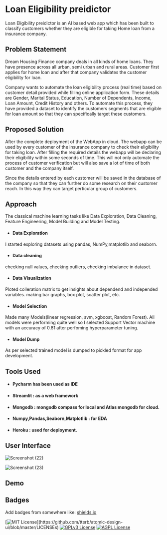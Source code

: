 
# Loan Eligibility preidictor

Loan Eligibility preidictor is an AI based web app which has been built to classify customers whether they are eligible for taking Home loan from a insurance company.


## Problem Statement

Dream Housing Finance company deals in all kinds of home loans. They have presence across all urban, semi urban and rural areas. Customer first applies for home loan and after that company validates the customer eligibility for loan.

Company wants to automate the loan eligibility process (real time) based on customer detail provided while filling online application form. These details are Gender, Marital Status, Education, Number of Dependents, Income, Loan Amount, Credit History and others. To automate this process, they have provided a dataset to identify the customers segments that are eligible for loan amount so that they can specifically target these customers. 


## Proposed Solution

After the complete deployment of the WebApp in cloud. The webapp can be used by every customer of the insurance company to check their eligibility for taking loan. After filling the required details the webapp will be declaring their eligibility within some seconds of time. 
This will not only automate the process of customer verification but will also save a lot of time of both customer and the company itself.




Since the details entered by each customer will be saved in the database of the company so that they can further do some research on their customer reach. In this way they can target perticular group of customers. 


## Approach

The classical machine learning tasks like Data Exploration, Data Cleaning, Feature Engineering, Model Building and Model Testing.
- #### Data Exploration
I started exploring datasets using pandas, NumPy,matplotlib and seaborn.
- #### Data cleaning
checking null values, checking outliers, checking imbalance in dataset.
- #### Data Visualization
Ploted colleration matrix to get insights about dependend and independed variables. making bar graphs, box plot, scatter plot, etc.
- #### Model Selection
Made many Models(linear regression, svm, xgboost, Random Forest). All models were performing quite well so I selected Support Vector machine with an accuracy of 0.81 after perfoming hyperparameter tuning. 
- #### Model Dump
As per selected trained model is dumped to pickled format for app development.


## Tools Used

- #### Pycharm has been used as IDE
- #### Streamlit : as a web framework
- #### Mongodb : mongodb compass for local and Atlas mongodb for cloud.
- #### Numpy,Pandas,Seaborn,Matplotlib : for EDA
- #### Heroku : used for deployment.
## User Interface
![Screenshot (22)](https://user-images.githubusercontent.com/66490787/151321839-d5823eed-7758-4093-b7b6-d5671dbc2911.png)




![Screenshot (23)](https://user-images.githubusercontent.com/66490787/151321898-701873ce-d5ec-4b2f-9c4d-bf6c7a7a38a1.png)




## Demo 


## Badges

Add badges from somewhere like: [shields.io](https://shields.io/)

[![MIT License](https://img.shields.io/apm/l/atomic-design-ui.svg?)](https://github.com/tterb/atomic-design-ui/blob/master/LICENSEs)
[![GPLv3 License](https://img.shields.io/badge/License-GPL%20v3-yellow.svg)](https://opensource.org/licenses/)
[![AGPL License](https://img.shields.io/badge/license-AGPL-blue.svg)](http://www.gnu.org/licenses/agpl-3.0)



